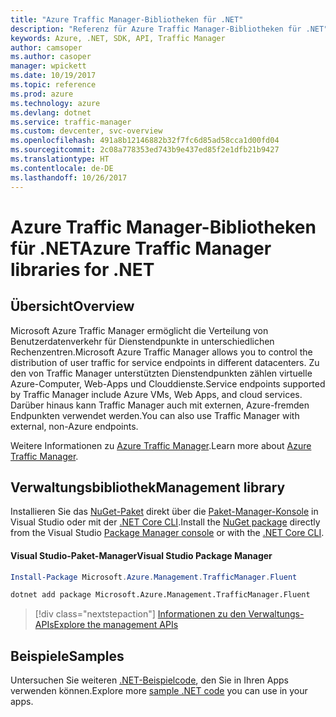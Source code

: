 ```yaml
---
title: "Azure Traffic Manager-Bibliotheken für .NET"
description: "Referenz für Azure Traffic Manager-Bibliotheken für .NET"
keywords: Azure, .NET, SDK, API, Traffic Manager
author: camsoper
ms.author: casoper
manager: wpickett
ms.date: 10/19/2017
ms.topic: reference
ms.prod: azure
ms.technology: azure
ms.devlang: dotnet
ms.service: traffic-manager
ms.custom: devcenter, svc-overview
ms.openlocfilehash: 491a8b12146882b32f7fc6d85ad58cca1d00fd04
ms.sourcegitcommit: 2c08a778353ed743b9e437ed85f2e1dfb21b9427
ms.translationtype: HT
ms.contentlocale: de-DE
ms.lasthandoff: 10/26/2017
---
```

# <a name="azure-traffic-manager-libraries-for-net"></a><span data-ttu-id="ec535-104">Azure Traffic Manager-Bibliotheken für .NET</span><span class="sxs-lookup"><span data-stu-id="ec535-104">Azure Traffic Manager libraries for .NET</span></span>

## <a name="overview"></a><span data-ttu-id="ec535-105">Übersicht</span><span class="sxs-lookup"><span data-stu-id="ec535-105">Overview</span></span>

<span data-ttu-id="ec535-106">Microsoft Azure Traffic Manager ermöglicht die Verteilung von Benutzerdatenverkehr für Dienstendpunkte in unterschiedlichen Rechenzentren.</span><span class="sxs-lookup"><span data-stu-id="ec535-106">Microsoft Azure Traffic Manager allows you to control the distribution of user traffic for service endpoints in different datacenters.</span></span> <span data-ttu-id="ec535-107">Zu den von Traffic Manager unterstützten Dienstendpunkten zählen virtuelle Azure-Computer, Web-Apps und Clouddienste.</span><span class="sxs-lookup"><span data-stu-id="ec535-107">Service endpoints supported by Traffic Manager include Azure VMs, Web Apps, and cloud services.</span></span> <span data-ttu-id="ec535-108">Darüber hinaus kann Traffic Manager auch mit externen, Azure-fremden Endpunkten verwendet werden.</span><span class="sxs-lookup"><span data-stu-id="ec535-108">You can also use Traffic Manager with external, non-Azure endpoints.</span></span>

<span data-ttu-id="ec535-109">Weitere Informationen zu [Azure Traffic Manager](/azure/traffic-manager/traffic-manager-overview).</span><span class="sxs-lookup"><span data-stu-id="ec535-109">Learn more about [Azure Traffic Manager](/azure/traffic-manager/traffic-manager-overview).</span></span>  

## <a name="management-library"></a><span data-ttu-id="ec535-110">Verwaltungsbibliothek</span><span class="sxs-lookup"><span data-stu-id="ec535-110">Management library</span></span>

<span data-ttu-id="ec535-111">Installieren Sie das [NuGet-Paket](https://www.nuget.org/packages/Microsoft.Azure.Management.TrafficManager.Fluent) direkt über die [Paket-Manager-Konsole][PackageManager] in Visual Studio oder mit der [.NET Core CLI][DotNetCLI].</span><span class="sxs-lookup"><span data-stu-id="ec535-111">Install the [NuGet package](https://www.nuget.org/packages/Microsoft.Azure.Management.TrafficManager.Fluent) directly from the Visual Studio [Package Manager console][PackageManager] or with the [.NET Core CLI][DotNetCLI].</span></span>

#### <a name="visual-studio-package-manager"></a><span data-ttu-id="ec535-112">Visual Studio-Paket-Manager</span><span class="sxs-lookup"><span data-stu-id="ec535-112">Visual Studio Package Manager</span></span>

```powershell
Install-Package Microsoft.Azure.Management.TrafficManager.Fluent
```

```bash
dotnet add package Microsoft.Azure.Management.TrafficManager.Fluent
```

> [!div class="nextstepaction"]
> [<span data-ttu-id="ec535-113">Informationen zu den Verwaltungs-APIs</span><span class="sxs-lookup"><span data-stu-id="ec535-113">Explore the management APIs</span></span>](/dotnet/api/overview/azure/trafficmanager/management)

## <a name="samples"></a><span data-ttu-id="ec535-114">Beispiele</span><span class="sxs-lookup"><span data-stu-id="ec535-114">Samples</span></span>

<span data-ttu-id="ec535-115">Untersuchen Sie weiteren [.NET-Beispielcode](https://azure.microsoft.com/resources/samples/?platform=dotnet), den Sie in Ihren Apps verwenden können.</span><span class="sxs-lookup"><span data-stu-id="ec535-115">Explore more [sample .NET code](https://azure.microsoft.com/resources/samples/?platform=dotnet) you can use in your apps.</span></span>

[PackageManager]: https://docs.microsoft.com/nuget/tools/package-manager-console
[DotNetCLI]: https://docs.microsoft.com/dotnet/core/tools/dotnet-add-package